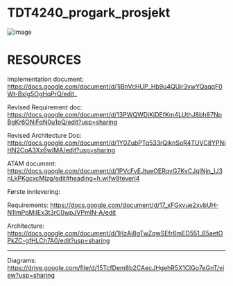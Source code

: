 # TDT4240_progark_prosjekt

![image](https://user-images.githubusercontent.com/77838167/164458290-7015ef15-fdad-420b-a80a-a55bb4695ff7.png)





# RESOURCES

Implementation document: https://docs.google.com/document/d/1jBnVcHUP_Hb9u4QUir3vwYQaqqF0Wt-BxIg5OgHqPrQ/edit_

Revised Requirement doc: https://docs.google.com/document/d/13PWQWDiKjDEfKm4LUthJ8bh87NpBgKr6ONiFqN0u1pQ/edit?usp=sharing

Revised Architecture Doc: https://docs.google.com/document/d/1Y0ZubPTq533rQiknSoR4TUVC8YPNiHN2CoA3Xx6wIMA/edit?usp=sharing

ATAM document: https://docs.google.com/document/d/1PVcFvEJtueOERqvG7KvCJqINjn_IJ3nLkPKgcxcMizg/edit#heading=h.wifw9teveri4

Første innlevering:

Requirements:  https://docs.google.com/document/d/17_xFGxvue2xvbUH-N1ImPpMiIEx3t3rC0wpJVPmIN-A/edit

Architecture:  https://docs.google.com/document/d/1HzAi8gTwZqwSEfr6mED551_65aetOPkZC-gfHLCh7A0/edit?usp=sharing


---

Diagrams:  https://drive.google.com/file/d/15TcfDem8b2CAecJHgehR5X1ClGo7eGnT/view?usp=sharing

